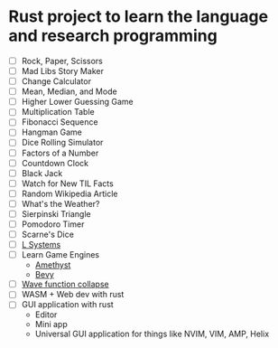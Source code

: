 # Rust project to learn the language and research programming

 - [ ] Rock, Paper, Scissors
 - [ ] Mad Libs Story Maker
 - [ ] Change Calculator
 - [ ] Mean, Median, and Mode
 - [ ] Higher Lower Guessing Game
 - [ ] Multiplication Table
 - [ ] Fibonacci Sequence
 - [ ] Hangman Game
 - [ ] Dice Rolling Simulator
 - [ ] Factors of a Number
 - [ ] Countdown Clock
 - [ ] Black Jack
 - [ ] Watch for New TIL Facts
 - [ ] Random Wikipedia Article
 - [ ] What's the Weather?
 - [ ] Sierpinski Triangle
 - [ ] Pomodoro Timer
 - [ ] Scarne's Dice
 - [ ] [L Systems](https://en.wikipedia.org/wiki/L-system)
 - [ ] Learn Game Engines
    * [Amethyst](https://amethyst.rs/)
    * [Bevy](https://bevyengine.org/)
 - [ ] [Wave function collapse](https://en.wikipedia.org/wiki/Wave_function_collapse)
 - [ ] WASM + Web dev with rust
 - [ ] GUI application with rust
    * Editor
    * Mini app
    * Universal GUI application for things like NVIM, VIM, AMP, Helix
